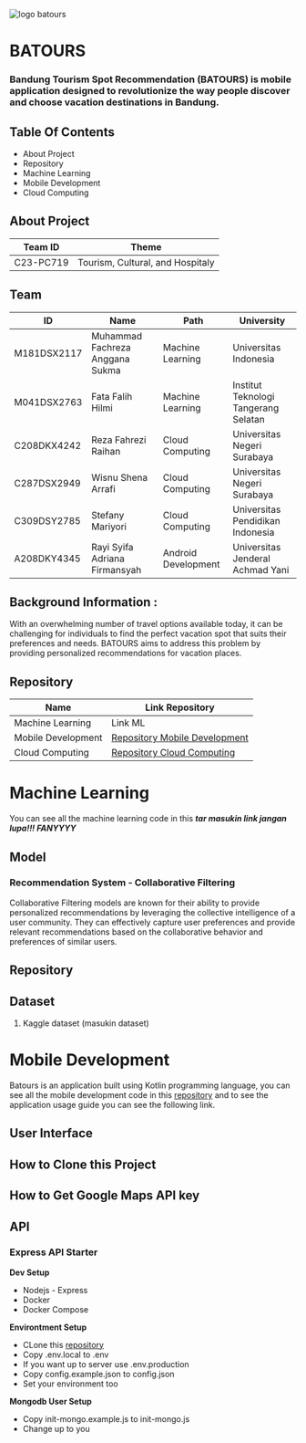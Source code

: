 
![logo batours](https://github.com/stefanyy16/batours/assets/104126597/0e6fbddc-1740-4691-91f3-b82ecf945ace)

# BATOURS
### Bandung Tourism Spot Recommendation (BATOURS) is mobile application designed to revolutionize the way people discover and choose vacation destinations in Bandung.

## Table Of Contents
* About Project
* Repository
* Machine Learning
* Mobile Development 
* Cloud Computing 


## About Project
| Team ID | Theme|
| --- | --- |
| C23-PC719 | Tourism, Cultural, and Hospitaly |

## Team
| ID | Name | Path | University | 
| --- | --- | --- | --- |
| M181DSX2117 | Muhammad Fachreza Anggana Sukma | Machine Learning | Universitas Indonesia |
| M041DSX2763 | Fata Falih Hilmi | Machine Learning | Institut Teknologi Tangerang Selatan |
| C208DKX4242 |  Reza Fahrezi Raihan | Cloud Computing | Universitas Negeri Surabaya |
| C287DSX2949 |  Wisnu Shena Arrafi | Cloud Computing | Universitas Negeri Surabaya |
| C309DSY2785 | Stefany Mariyori | Cloud Computing | Universitas Pendidikan Indonesia |
| A208DKY4345 |  Rayi Syifa Adriana Firmansyah | Android Development |  Universitas Jenderal Achmad Yani | 

## Background Information : 
With an overwhelming number of travel options available today, it can be challenging for individuals to find the perfect vacation spot that suits their preferences and needs. BATOURS aims to address this problem by providing personalized recommendations for vacation places.

## Repository
| Name | Link Repository |
| --- | --- |
| Machine Learning | Link ML |
| Mobile Development | [Repository Mobile Development](https://github.com/ZaeRaihan/BATOURS-Mobile.git) |
| Cloud Computing | [Repository Cloud Computing](https://github.com/ZaeRaihan/BATOURS-API.git) |


# Machine Learning
You can see all the machine learning code in this **_tar masukin link jangan lupa!!! FANYYYY_**

## Model
### Recommendation System - Collaborative Filtering
Collaborative Filtering models are known for their ability to provide personalized recommendations by leveraging the collective intelligence of a user community. They can effectively capture user preferences and provide relevant recommendations based on the collaborative behavior and preferences of similar users.

## Repository

## Dataset 
1. Kaggle dataset (masukin dataset)

# Mobile Development 
Batours is an application built using Kotlin programming language, you can see all the mobile development code in this [repository](https://github.com/ZaeRaihan/BATOURS-Mobile.git) and to see the application usage guide you can see the following link.

## User Interface
## How to Clone this Project

## How to Get Google Maps API key
## API 
### Express API Starter
**Dev Setup**
* Nodejs - Express
* Docker
* Docker Compose

**Environtment Setup**
* CLone this [repository](https://github.com/ZaeRaihan/BATOURS-API.git)
* Copy .env.local to .env
* If you want up to server use .env.production
* Copy config.example.json to config.json
* Set your environment too

**Mongodb User Setup**
* Copy init-mongo.example.js to init-mongo.js
* Change up to you












